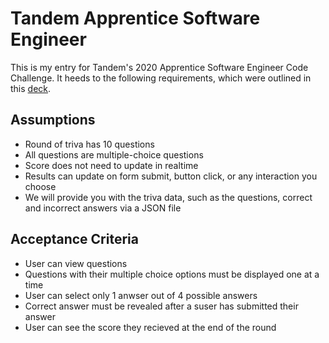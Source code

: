 # Tandem Apprentice Software Engineer
This is my entry for Tandem's 2020 Apprentice Software Engineer Code Challenge. It heeds to the following requirements, which were outlined in this [deck](https://madeintandem.com/wp-content/uploads/2020/10/Tandem_Apprentice_Challenge_2020.zip).

## Assumptions
* Round of triva has 10 questions
* All questions are multiple-choice questions
* Score does not need to update in realtime
* Results can update on form submit, button click, or any interaction you choose
* We will provide you with the triva data, such as the questions, correct and incorrect answers via a JSON file

## Acceptance Criteria
* User can view questions
* Questions with their multiple choice options must be displayed one at a time
* User can select only 1 anwser out of 4 possible answers
* Correct answer must be revealed after a suser has submitted their answer
* User can see the score they recieved at the end of the round